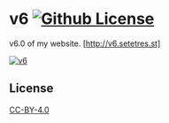 v6 [![Github License](https://img.shields.io/github/license/setetres/v6.svg)](https://github.com/setetres/v6/blob/master/LICENSE)
==

v6.0 of my website. [http://v6.setetres.st]

[![v6](http://files.setetres.st/img/v6-desktop.png?v=2&raw=true)](http://v6.setetres.st)

License
-------

[CC-BY-4.0]

[http://v6.setetres.st]: http://v6.setetres.st
[CC-BY-4.0]: http://creativecommons.org/licenses/by/4.0
